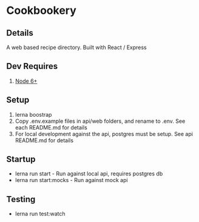 # Cookbookery

## Details

A web based recipe directory. Built with React / Express

## Dev Requires

1. [Node 6+](https://nodejs.org/en/download/)

## Setup

1. lerna boostrap
2. Copy .env.example files in api/web folders, and rename to .env. See each README.md for details
3. For local development against the api, postgres must be setup. See api README.md for details

## Startup

- lerna run start - Run against local api, requires postgres db
- lerna run start:mocks - Run against mock api

## Testing

- lerna run test:watch
